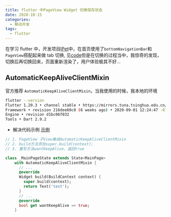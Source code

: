 ```yaml
---
title: flutter 中PageView Widget 切换保存状态
date: 2020-10-15
categories:
  - 移动开发
tags:
  - flutter
---
```


在学习 flutter 中，开发项目[IPet](https://github.com/heachou/flutter-news)中，在首页使用了`bottomNavigationBar`和`PageView`搭配起来做 tab 切换,
见[code](https://github.com/heachou/flutter-news/blob/master/lib/pages/application/application.dart)但是在切换的过程当中，我惊奇的发现，切换后再切换回来，页面重新渲染了，用户体验极其不好...

## AutomaticKeepAliveClientMixin

官方推荐 `AutomaticKeepAliveClientMixin`，当我使用的时候，我本地的环境

```bash
flutter --version
Flutter 1.20.3 • channel stable • https://mirrors.tuna.tsinghua.edu.cn/git/flutter-sdk.git
Framework • revision 216dee60c0 (6 weeks ago) • 2020-09-01 12:24:47 -0700
Engine • revision d1bc06f032
Tools • Dart 2.9.2
```

- 解决代码示例 [示例](https://github.com/heachou/flutter-news/blob/master/lib/pages/main/main.dart)

```dart
// 1. PageView 子View集成AutomaticKeepAliveClientMixin
// 2. build方法添加super.build(context);
// 3. 重写方法wantKeepAlive，返回true

class _MainPageState extends State<MainPage>
    with AutomaticKeepAliveClientMixin {
      // ...
      @override
      Widget build(BuildContext context) {
        super.build(context);
        return Text('test');
      }
      // ...
      @override
      bool get wantKeepAlive => true;
    }
```
